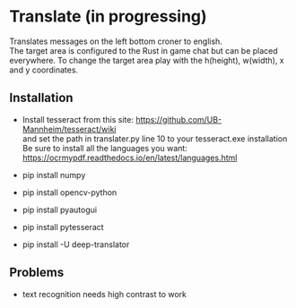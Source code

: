 ﻿# Translate (in progressing)
Translates messages on the left bottom croner to english.  
The target area is configured to the Rust in game chat but can be placed everywhere. To change the target area play with the h(height), w(width), x and y coordinates.

## Installation
- Install tesseract from this site: https://github.com/UB-Mannheim/tesseract/wiki  
and set the path in translater.py line 10 to your tesseract.exe installation  
Be sure to install all the languages you want: https://ocrmypdf.readthedocs.io/en/latest/languages.html

- pip install numpy  
- pip install opencv-python
- pip install pyautogui
- pip install pytesseract  
- pip install -U deep-translator

## Problems
- text recognition needs high contrast to work
